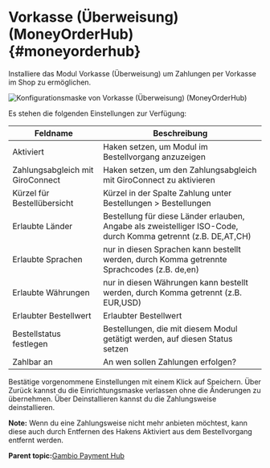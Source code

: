 # Vorkasse \(Überweisung\) \(MoneyOrderHub\) {#moneyorderhub}

Installiere das Modul Vorkasse \(Überweisung\) um Zahlungen per Vorkasse im Shop zu ermöglichen.

![](Bilder/moneyorderhub/20190703_HB_014.png "Konfigurationsmaske von Vorkasse (Überweisung)
      (MoneyOrderHub)")

Es stehen die folgenden Einstellungen zur Verfügung:

|Feldname|Beschreibung|
|--------|------------|
|Aktiviert|Haken setzen, um Modul im Bestellvorgang anzuzeigen|
|Zahlungsabgleich mit GiroConnect|Haken setzen, um den Zahlungsabgleich mit GiroConnect zu aktivieren|
|Kürzel für Bestellübersicht|Kürzel in der Spalte Zahlung unter Bestellungen \> Bestellungen|
|Erlaubte Länder|Bestellung für diese Länder erlauben, Angabe als zweistelliger ISO-Code, durch Komma getrennt \(z.B. DE,AT,CH\)|
|Erlaubte Sprachen|nur in diesen Sprachen kann bestellt werden, durch Komma getrennte Sprachcodes \(z.B. de,en\)|
|Erlaubte Währungen|nur in diesen Währungen kann bestellt werden, durch Komma getrennt \(z.B. EUR,USD\)|
|Erlaubter Bestellwert|Erlaubter Bestellwert|
|Bestellstatus festlegen|Bestellungen, die mit diesem Modul getätigt werden, auf diesen Status setzen|
|Zahlbar an|An wen sollen Zahlungen erfolgen?|

Bestätige vorgenommene Einstellungen mit einem Klick auf Speichern. Über Zurück kannst du die Einrichtungsmaske verlassen ohne die Änderungen zu übernehmen. Über Deinstallieren kannst du die Zahlungsweise deinstallieren.

**Note:** Wenn du eine Zahlungsweise nicht mehr anbieten möchtest, kann diese auch durch Entfernen des Hakens Aktiviert aus dem Bestellvorgang entfernt werden.

**Parent topic:**[Gambio Payment Hub](7_2_1_GambioPaymentHub.md)

